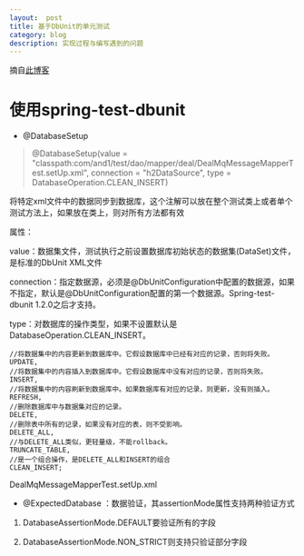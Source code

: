 ```yaml
---
layout:  post
title: 基于DbUnit的单元测试
category: blog
description: 实现过程与编写遇到的问题
---
```


摘自[此博客](https://blog.csdn.net/and1kaney/article/details/51214279)
# 使用spring-test-dbunit

* @DatabaseSetup
>  @DatabaseSetup(value = "classpath:com/and1/test/dao/mapper/deal/DealMqMessageMapperTest.setUp.xml", connection = "h2DataSource", type = DatabaseOperation.CLEAN_INSERT)

将特定xml文件中的数据同步到数据库，这个注解可以放在整个测试类上或者单个测试方法上，如果放在类上，则对所有方法都有效

属性：

value：数据集文件，测试执行之前设置数据库初始状态的数据集(DataSet)文件，是标准的DbUnit XML文件 

connection：指定数据源，必须是@DbUnitConfiguration中配置的数据源，如果不指定，默认是@DbUnitConfiguration配置的第一个数据源。Spring-test-dbunit 1.2.0之后才支持。

type：对数据库的操作类型，如果不设置默认是DatabaseOperation.CLEAN_INSERT。

	//将数据集中的内容更新到数据库中。它假设数据库中已经有对应的记录，否则将失败。  
    UPDATE,  
    //将数据集中的内容插入到数据库中。它假设数据库中没有对应的记录，否则将失败。  
    INSERT,  
    //将数据集中的内容刷新到数据库中。如果数据库有对应的记录，则更新，没有则插入。  
    REFRESH,  
    //删除数据库中与数据集对应的记录。  
    DELETE,  
    //删除表中所有的记录，如果没有对应的表，则不受影响。  
    DELETE_ALL,  
    //与DELETE_ALL类似，更轻量级，不能rollback。  
    TRUNCATE_TABLE,  
    //是一个组合操作，是DELETE_ALL和INSERT的组合  
    CLEAN_INSERT;  

	
DealMqMessageMapperTest.setUp.xml	

<?xml version="1.0" encoding="UTF-8"?>  
<dataset>  
    <deal_mq_message id="1" deal_id="4234" created_time="2014-10-17 14:37:41"/>  
</dataset>  



* @ExpectedDatabase ：数据验证，其assertionMode属性支持两种验证方式

1. DatabaseAssertionMode.DEFAULT要验证所有的字段

2. DatabaseAssertionMode.NON_STRICT则支持只验证部分字段